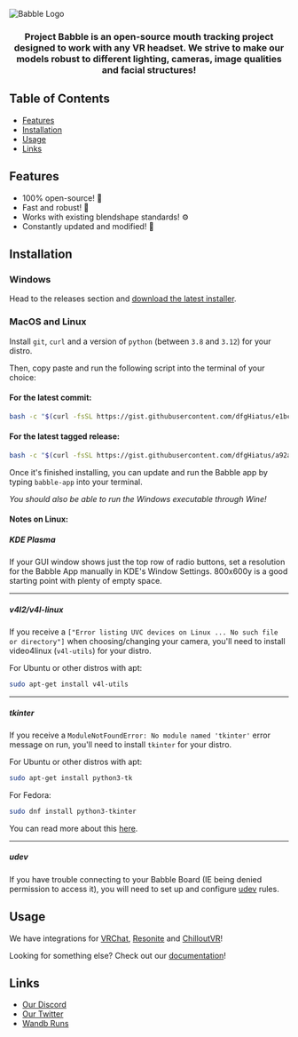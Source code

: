![Babble Logo](https://github.com/Project-Babble/ProjectBabble/blob/6f09c3b091bff996a1ec543e1ac1050a15a636af/Babble.png)

<h3 align="center">
Project Babble is an open-source mouth tracking project designed to work with any VR headset. We strive to make our models robust to different lighting, cameras, image qualities and facial structures!
</h3>

## Table of Contents
- [Features](#features)
- [Installation](#installation)
- [Usage](#usage)
- [Links](#links)
  
## Features
- 100% open-source! 🌟
- Fast and robust! 🚀
- Works with existing blendshape standards! ⚙️
- Constantly updated and modified! 🔧

## Installation
### Windows
Head to the releases section and [download the latest installer](https://github.com/Project-Babble/ProjectBabble/releases/latest).

### MacOS and Linux
Install `git`, `curl` and a version of `python` (between `3.8` and `3.12`) for your distro.

Then, copy paste and run the following script into the terminal of your choice:

#### For the latest commit:

```bash
bash -c "$(curl -fsSL https://gist.githubusercontent.com/dfgHiatus/e1bce63cd6be1e8645c3b3adfd5b71a6/raw/26561da3b2bcf738f580176229e4853c18ddf554/project-babble-installer-latest.sh)"
```

#### For the latest tagged release:

```bash
bash -c "$(curl -fsSL https://gist.githubusercontent.com/dfgHiatus/a92a3caae24c1bfab1c7544537a654c5/raw/63573d5c882b4152c9434b9dd4bc888573fe9e98/project-babble-installer-tagged.sh)"
```

Once it's finished installing, you can update and run the Babble app by typing `babble-app` into your terminal.

*You should also be able to run the Windows executable through Wine!*

#### Notes on Linux:

##### KDE Plasma

If your GUI window shows just the top row of radio buttons, set a resolution for the Babble App manually in KDE's Window Settings. 800x600y is a good starting point with plenty of empty space.

---

##### v4l2/v4l-linux

If you receive a `["Error listing UVC devices on Linux ... No such file or directory"]` when choosing/changing your camera, you'll need to install video4linux (`v4l-utils`) for your distro.

For Ubuntu or other distros with apt:
```bash
sudo apt-get install v4l-utils
```

---

##### tkinter

If you receive a `ModuleNotFoundError: No module named 'tkinter'` error message on run, you'll need to install `tkinter` for your distro.

For Ubuntu or other distros with apt:
```bash
sudo apt-get install python3-tk
```
For Fedora:
```bash
sudo dnf install python3-tkinter
```

You can read more about this [here](https://stackoverflow.com/questions/25905540/importerror-no-module-named-tkinter).

---

##### udev

If you have trouble connecting to your Babble Board (IE being denied permission to access it), you will need to set up and configure [udev](https://docs.platformio.org/en/latest/core/installation/udev-rules.html) rules.

## Usage 
We have integrations for [VRChat](https://docs.babble.diy/docs/software/integrations/vrc), [Resonite](https://docs.babble.diy/docs/software/integrations/resonite) and [ChilloutVR](https://docs.babble.diy/docs/software/integrations/chilloutVR)!

Looking for something else? Check out our [documentation](https://docs.babble.diy/)!

## Links
- [Our Discord](https://discord.gg/XAMZmjBktk)
- [Our Twitter](https://x.com/projectBabbleVR)
- [Wandb Runs](https://wandb.ai/summerai/ProjectBabble)
